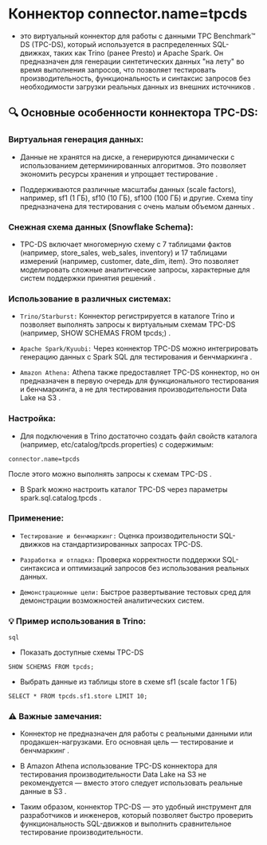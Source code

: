 # Коннектор connector.name=tpcds 

- это виртуальный коннектор для работы с данными TPC Benchmark™ DS (TPC-DS), который используется в распределенных SQL-движках, таких как Trino (ранее Presto) и Apache Spark. Он предназначен для генерации синтетических данных "на лету" во время выполнения запросов, что позволяет тестировать производительность, функциональность и синтаксис запросов без необходимости загрузки реальных данных из внешних источников .

## 🔍 Основные особенности коннектора TPC-DS:
### Виртуальная генерация данных:

- Данные не хранятся на диске, а генерируются динамически с использованием детерминированных алгоритмов. Это позволяет экономить ресурсы хранения и упрощает тестирование .

- Поддерживаются различные масштабы данных (scale factors), например, sf1 (1 ГБ), sf10 (10 ГБ), sf100 (100 ГБ) и другие. Схема tiny предназначена для тестирования с очень малым объемом данных .

### Снежная схема данных (Snowflake Schema):

- TPC-DS включает многомерную схему с 7 таблицами фактов (например, store_sales, web_sales, inventory) и 17 таблицами измерений (например, customer, date_dim, item). Это позволяет моделировать сложные аналитические запросы, характерные для систем поддержки принятия решений .

### Использование в различных системах:

- `Trino/Starburst:` Коннектор регистрируется в каталоге Trino и позволяет выполнять запросы к виртуальным схемам TPC-DS (например, SHOW SCHEMAS FROM tpcds;) .

- `Apache Spark/Kyuubi:` Через коннектор TPC-DS можно интегрировать генерацию данных с Spark SQL для тестирования и бенчмаркинга .

- `Amazon Athena:` Athena также предоставляет TPC-DS коннектор, но он предназначен в первую очередь для функционального тестирования и бенчмаркинга, а не для тестирования производительности Data Lake на S3 .

### Настройка:

- Для подключения в Trino достаточно создать файл свойств каталога (например, etc/catalog/tpcds.properties) с содержимым:

```
connector.name=tpcds
```

После этого можно выполнять запросы к схемам TPC-DS .

- В Spark можно настроить каталог TPC-DS через параметры spark.sql.catalog.tpcds .

### Применение:

- `Тестирование и бенчмаркинг:` Оценка производительности SQL-движков на стандартизированных запросах TPC-DS.

- `Разработка и отладка:` Проверка корректности поддержки SQL-синтаксиса и оптимизаций запросов без использования реальных данных.

- `Демонстрационные цели:` Быстрое развертывание тестовых сред для демонстрации возможностей аналитических систем.

### 💡 Пример использования в Trino:

`sql`
- Показать доступные схемы TPC-DS
```
SHOW SCHEMAS FROM tpcds;
```

- Выбрать данные из таблицы store в схеме sf1 (scale factor 1 ГБ)
```
SELECT * FROM tpcds.sf1.store LIMIT 10;
```
### ⚠️ Важные замечания:
- Коннектор не предназначен для работы с реальными данными или продакшен-нагрузками. Его основная цель — тестирование и бенчмаркинг .

- В Amazon Athena использование TPC-DS коннектора для тестирования производительности Data Lake на S3 не рекомендуется — вместо этого следует использовать реальные данные в S3 .

- Таким образом, коннектор TPC-DS — это удобный инструмент для разработчиков и инженеров, который позволяет быстро проверить функциональность SQL-движков и выполнить сравнительное тестирование производительности.